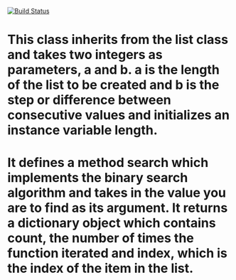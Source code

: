 [![Build Status](https://travis-ci.org/JayKay24/binary_search.svg?branch=master)](https://travis-ci.org/JayKay24/binary_search)
# This class inherits from the list class and takes two integers as parameters, a and b. a is the length of the list to be created and  b is the step or difference between consecutive values and initializes an instance variable length.

# It defines a method search which implements the binary search algorithm and takes in the value you are to find as its argument. It returns a dictionary object which contains count, the number of times the function iterated and index, which is the index of the item in the list.
